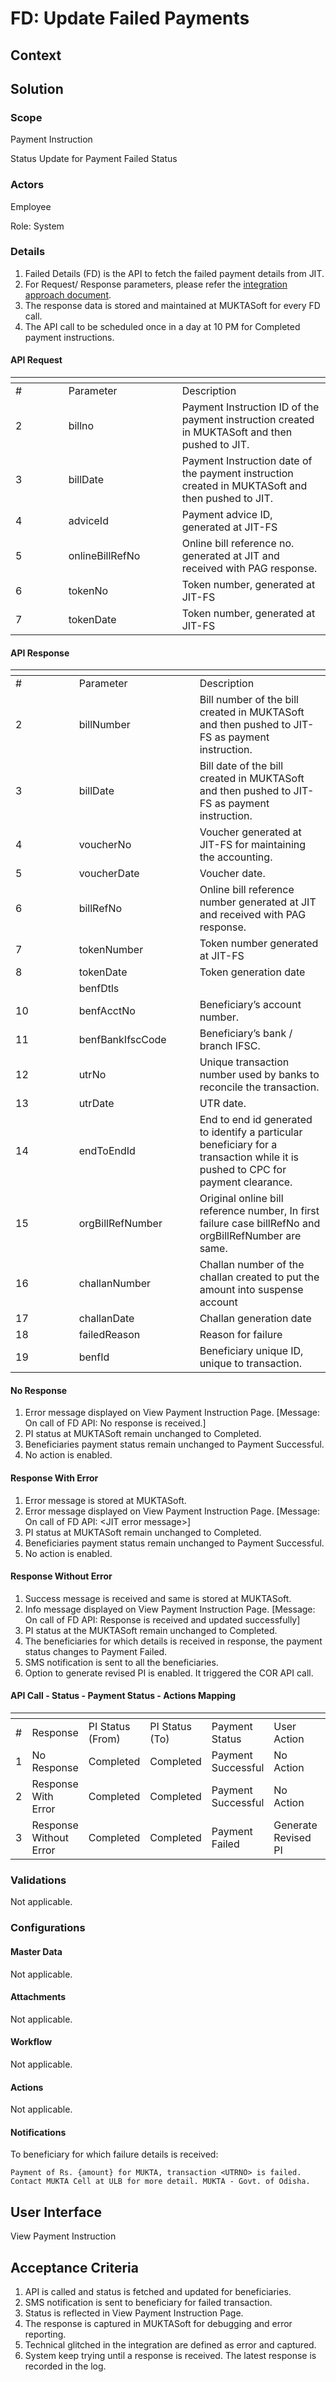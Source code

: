 # FD: Update Failed Payments

## Context

## Solution <a href="#solution" id="solution"></a>

### Scope <a href="#scope" id="scope"></a>

Payment Instruction

Status Update for Payment Failed Status

### Actors <a href="#actors" id="actors"></a>

Employee

Role: System

### Details <a href="#details" id="details"></a>

1. Failed Details (FD) is the API to fetch the failed payment details from JIT.
2. For Request/ Response parameters, please refer the [integration approach document](https://docs.google.com/document/d/1U7yYfJ86vK71KRJ09LPtGHe64kcMaNHZi\_gpwtsq3oU/edit#heading=h.ke6q7c75vkyz).
3. The response data is stored and maintained at MUKTASoft for every FD call.
4. The API call to be scheduled once in a day at 10 PM for Completed payment instructions.

#### API Request

<table data-header-hidden><thead><tr><th width="68.66666666666666"></th><th width="166"></th><th></th></tr></thead><tbody><tr><td>#</td><td>Parameter</td><td>Description</td></tr><tr><td>2</td><td>billno</td><td>Payment Instruction ID of the payment instruction created in MUKTASoft and then pushed to JIT.</td></tr><tr><td>3</td><td>billDate</td><td>Payment Instruction date of the payment instruction created in MUKTASoft and then pushed to JIT.</td></tr><tr><td>4</td><td>adviceId</td><td>Payment advice ID, generated at JIT-FS</td></tr><tr><td>5</td><td>onlineBillRefNo</td><td>Online bill reference no. generated at JIT and received with PAG response.</td></tr><tr><td>6</td><td>tokenNo</td><td>Token number, generated at JIT-FS</td></tr><tr><td>7</td><td>tokenDate</td><td>Token number, generated at JIT-FS</td></tr></tbody></table>

#### API Response

<table data-header-hidden><thead><tr><th width="85.66666666666666"></th><th width="177"></th><th></th></tr></thead><tbody><tr><td>#</td><td>Parameter</td><td>Description</td></tr><tr><td>2</td><td>billNumber</td><td>Bill number of the bill created in MUKTASoft and then pushed to JIT-FS as payment instruction.</td></tr><tr><td>3</td><td>billDate</td><td>Bill date of the bill created in MUKTASoft and then pushed to JIT-FS as payment instruction.</td></tr><tr><td>4</td><td>voucherNo</td><td>Voucher generated at JIT-FS for maintaining the accounting.</td></tr><tr><td>5</td><td>voucherDate</td><td>Voucher date.</td></tr><tr><td>6</td><td>billRefNo</td><td>Online bill reference number generated at JIT and received with PAG response.</td></tr><tr><td>7</td><td>tokenNumber</td><td>Token number generated at JIT-FS</td></tr><tr><td>8</td><td>tokenDate</td><td>Token generation date</td></tr><tr><td> </td><td>benfDtls</td><td> </td></tr><tr><td>10</td><td>benfAcctNo</td><td>Beneficiary’s account number.</td></tr><tr><td>11</td><td>benfBankIfscCode</td><td>Beneficiary’s bank / branch IFSC.</td></tr><tr><td>12</td><td>utrNo</td><td>Unique transaction number used by banks to reconcile the transaction.</td></tr><tr><td>13</td><td>utrDate</td><td>UTR date.</td></tr><tr><td>14</td><td>endToEndId</td><td>End to end id generated to identify a particular beneficiary for a transaction while it is pushed to CPC for payment clearance.</td></tr><tr><td>15</td><td>orgBillRefNumber</td><td>Original online bill reference number, In first failure case billRefNo and orgBillRefNumber are same.</td></tr><tr><td>16</td><td>challanNumber</td><td>Challan number of the challan created to put the amount into suspense account</td></tr><tr><td>17</td><td>challanDate</td><td>Challan generation date</td></tr><tr><td>18</td><td>failedReason</td><td>Reason for failure</td></tr><tr><td>19</td><td>benfId</td><td>Beneficiary unique ID, unique to transaction.</td></tr></tbody></table>

#### No Response

1. Error message displayed on View Payment Instruction Page. \[Message: On call of FD API: No response is received.]
2. PI status at MUKTASoft remain unchanged to Completed.
3. Beneficiaries payment status remain unchanged to Payment Successful.
4. No action is enabled.

#### Response With Error

1. Error message is stored at MUKTASoft.
2. Error message displayed on View Payment Instruction Page. \[Message: On call of FD API: \<JIT error message>]
3. PI status at MUKTASoft remain unchanged to Completed.
4. Beneficiaries payment status remain unchanged to Payment Successful.
5. No action is enabled.

#### Response Without Error

1. Success message is received and same is stored at MUKTASoft.
2. Info message displayed on View Payment Instruction Page. \[Message: On call of FD API: Response is received and updated successfully]
3. PI status at the MUKTASoft remain unchanged to Completed.
4. The beneficiaries for which details is received in response, the payment status changes to Payment Failed.
5. SMS notification is sent to all the beneficiaries.
6. Option to generate revised PI is enabled. It triggered the COR API call.

#### API Call - Status - Payment Status - Actions Mapping

<table data-header-hidden><thead><tr><th width="62"></th><th></th><th width="116"></th><th width="120"></th><th width="117"></th><th width="112"></th><th></th></tr></thead><tbody><tr><td>#</td><td>Response</td><td>PI Status<br>(From)</td><td>PI Status<br>(To)</td><td>Payment Status</td><td>User Action</td><td>API Call</td></tr><tr><td>1</td><td>No Response</td><td>Completed</td><td>Completed</td><td>Payment Successful</td><td>No Action</td><td> </td></tr><tr><td>2</td><td>Response With Error</td><td>Completed</td><td>Completed</td><td>Payment Successful</td><td>No Action</td><td> </td></tr><tr><td>3</td><td>Response Without Error</td><td>Completed</td><td>Completed</td><td>Payment Failed</td><td>Generate Revised PI</td><td>COR</td></tr></tbody></table>

### Validations <a href="#validations" id="validations"></a>

Not applicable.

### Configurations <a href="#configurations" id="configurations"></a>

#### Master Data <a href="#masterdata" id="masterdata"></a>

Not applicable.

#### Attachments <a href="#attachments" id="attachments"></a>

Not applicable.

#### Workflow <a href="#workflow" id="workflow"></a>

Not applicable.

#### Actions <a href="#actions" id="actions"></a>

Not applicable.

#### Notifications <a href="#notifications" id="notifications"></a>

To beneficiary for which failure details is received:

`Payment of Rs. {amount} for MUKTA, transaction <UTRNO> is failed. Contact MUKTA Cell at ULB for more detail. MUKTA - Govt. of Odisha.`

## User Interface <a href="#userinterface" id="userinterface"></a>

View Payment Instruction

## Acceptance Criteria <a href="#acceptancecriteria" id="acceptancecriteria"></a>

1. API is called and status is fetched and updated for beneficiaries.
2. SMS notification is sent to beneficiary for failed transaction.
3. Status is reflected in View Payment Instruction Page.
4. The response is captured in MUKTASoft for debugging and error reporting.
5. Technical glitched in the integration are defined as error and captured.
6. System keep trying until a response is received. The latest response is recorded in the log.
